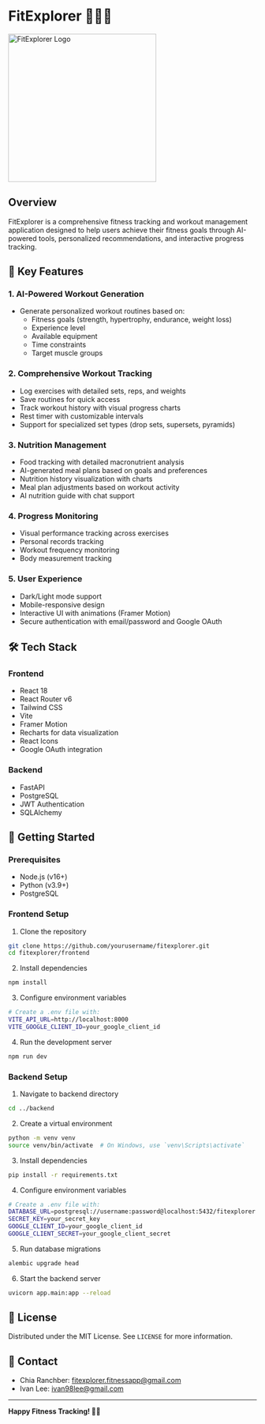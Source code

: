 # FitExplorer 🏋️‍♀️💪

<img src="https://github.com/user-attachments/assets/aa4e07e9-1834-4c1f-adfc-dc860c4e12e5" width="300" alt="FitExplorer Logo">

## Overview

FitExplorer is a comprehensive fitness tracking and workout management application designed to help users achieve their fitness goals through AI-powered tools, personalized recommendations, and interactive progress tracking.

## 🌟 Key Features

### 1. AI-Powered Workout Generation
- Generate personalized workout routines based on:
  - Fitness goals (strength, hypertrophy, endurance, weight loss)
  - Experience level
  - Available equipment
  - Time constraints
  - Target muscle groups

### 2. Comprehensive Workout Tracking
- Log exercises with detailed sets, reps, and weights
- Save routines for quick access
- Track workout history with visual progress charts
- Rest timer with customizable intervals
- Support for specialized set types (drop sets, supersets, pyramids)

### 3. Nutrition Management
- Food tracking with detailed macronutrient analysis
- AI-generated meal plans based on goals and preferences
- Nutrition history visualization with charts
- Meal plan adjustments based on workout activity
- AI nutrition guide with chat support

### 4. Progress Monitoring
- Visual performance tracking across exercises
- Personal records tracking
- Workout frequency monitoring
- Body measurement tracking

### 5. User Experience
- Dark/Light mode support
- Mobile-responsive design
- Interactive UI with animations (Framer Motion)
- Secure authentication with email/password and Google OAuth

## 🛠 Tech Stack

### Frontend
- React 18
- React Router v6
- Tailwind CSS
- Vite
- Framer Motion
- Recharts for data visualization
- React Icons
- Google OAuth integration

### Backend
- FastAPI
- PostgreSQL
- JWT Authentication
- SQLAlchemy

## 🚀 Getting Started

### Prerequisites
- Node.js (v16+)
- Python (v3.9+)
- PostgreSQL

### Frontend Setup

1. Clone the repository
```bash
git clone https://github.com/yourusername/fitexplorer.git
cd fitexplorer/frontend
```

2. Install dependencies
```bash
npm install
```

3. Configure environment variables
```bash
# Create a .env file with:
VITE_API_URL=http://localhost:8000
VITE_GOOGLE_CLIENT_ID=your_google_client_id
```

4. Run the development server
```bash
npm run dev
```

### Backend Setup

1. Navigate to backend directory
```bash
cd ../backend
```

2. Create a virtual environment
```bash
python -m venv venv
source venv/bin/activate  # On Windows, use `venv\Scripts\activate`
```

3. Install dependencies
```bash
pip install -r requirements.txt
```

4. Configure environment variables
```bash
# Create a .env file with:
DATABASE_URL=postgresql://username:password@localhost:5432/fitexplorer
SECRET_KEY=your_secret_key
GOOGLE_CLIENT_ID=your_google_client_id
GOOGLE_CLIENT_SECRET=your_google_client_secret
```

5. Run database migrations
```bash
alembic upgrade head
```

6. Start the backend server
```bash
uvicorn app.main:app --reload
```

## 📝 License

Distributed under the MIT License. See `LICENSE` for more information.

## 📧 Contact

- Chia Ranchber: fitexplorer.fitnessapp@gmail.com
- Ivan Lee: ivan98lee@gmail.com

---

**Happy Fitness Tracking! 💪🏼**
